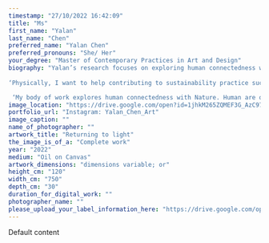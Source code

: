```yaml
---
timestamp: "27/10/2022 16:42:09"
title: "Ms"
first_name: "Yalan"
last_name: "Chen"
preferred_name: "Yalan Chen"
preferred_pronouns: "She/ Her"
your_degree: "Master of Contemporary Practices in Art and Design"
biography: "Yalan’s research focuses on exploring human connectedness with nature. Yalan was awarded ‘First Place Prize’ in 2022 ANU Student Research Conference by presenting the research process of this body of paintings. She is part of ‘ANU Freilich project ‘We Bleed The Same’ master classes to promote equality. These paintings were created based on studies conducted at the Australian National Botanic Garden.
 
‘Physically, I want to help contributing to sustainability practice such as seed saving. Each colour used referred to a specific native floral species studied from the botanic garden. Spiritually, I want to explore a path to heal human and nature alienation. I captured some invisible floral energies I felt in the Garden and translated them into lines and dots. I hope to shift our world into a mutually nurturing system. Theories and philosophies influenced my work include deep ecology theory, Taoism, Symbiocene philosophy, universal consciousness, plant thinking and panpsychism.'

 ‘My body of work explores human connectedness with Nature. Human are organic beings created by Nature. As mentioned in classical Taoism text ‘The Secrete of Golden Flower’, human spirits are consists of the Primordial Soul and the Material Soul, the ‘Hun’ 魂 and ‘Po’ 魄. The ‘Primordial Soul’ came from the source of the consciousness of Universe while the ‘Material Soul’ came from material world. I attempt to reunite the Primordial Soul with the origin by immersing myself with invisible floral energies from nature. ’"
image_location: "https://drive.google.com/open?id=1jhkM265ZQMEF3G_AzC979WDAlyndzP_7"
portfolio_url: "Instagram: Yalan_Chen_Art"
image_caption: ""
name_of_photographer: ""
artwork_title: "Returning to light"
the_image_is_of_a: "Complete work"
year: "2022"
medium: "Oil on Canvas"
artwork_dimensions: "dimensions variable; or"
height_cm: "120"
width_cm: "750"
depth_cm: "30"
duration_for_digital_work: ""
photographer_name: ""
please_upload_your_label_information_here: "https://drive.google.com/open?id=17QA-tgX2vNwUSKbOi48mEdah_vj681wh"
---
```


Default content